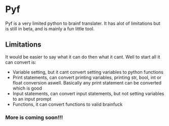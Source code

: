 # Pyf
Pyf is a very limited python to brainf translater. It has alot of limitations but is still in beta, and is mainly a fun little tool.

## Limitations
It would be easier to say what it can do then what it cant. Well to start all it can convert is:<br>
* Variable setting, but it cant convert setting variables to python functions
* Print statements, can convert printing variables, printing str, bool, int or float conversion aswell. Basically any print statement can be converted which is good
* Input statements, can convert input statements, but not setting variables to an input prompt
* Functions, it can convert functions to valid brainfuck
### More is coming soon!!!
